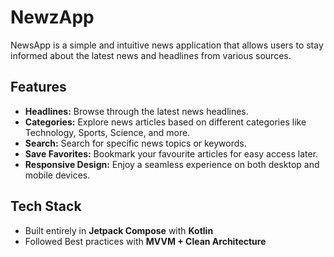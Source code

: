 # NewzApp

NewsApp is a simple and intuitive news application that allows users to stay informed about the latest news and headlines from various sources.

## Features

- **Headlines:** Browse through the latest news headlines.
- **Categories:** Explore news articles based on different categories like Technology, Sports, Science, and more.
- **Search:** Search for specific news topics or keywords.
- **Save Favorites:** Bookmark your favourite articles for easy access later.
- **Responsive Design:** Enjoy a seamless experience on both desktop and mobile devices.


## Tech Stack

- Built entirely in **Jetpack Compose** with **Kotlin**
- Followed Best practices with **MVVM + Clean Architecture**
  
